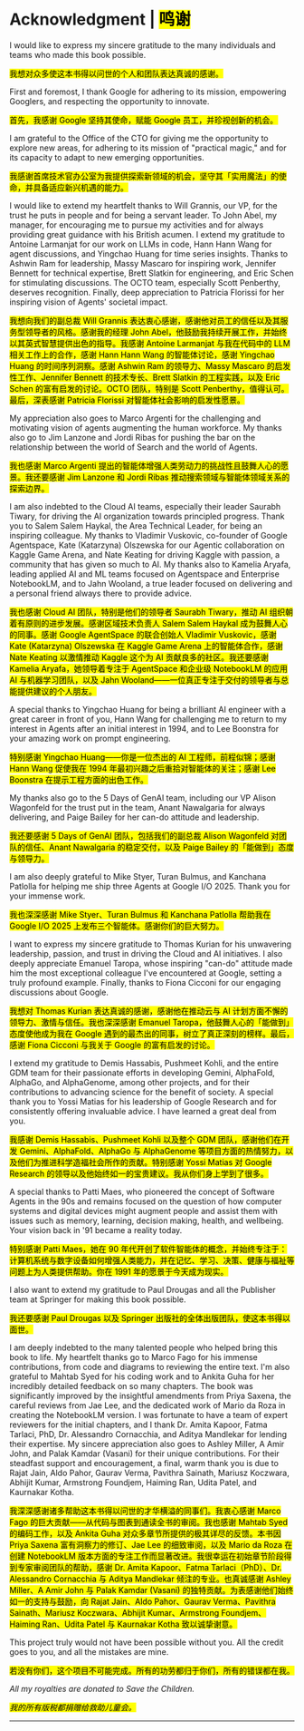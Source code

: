 # Acknowledgment | <mark>鸣谢</mark>

I would like to express my sincere gratitude to the many individuals and teams who made this book possible.

<mark>我想对众多使这本书得以问世的个人和团队表达真诚的感谢。</mark>

First and foremost, I thank Google for adhering to its mission, empowering Googlers, and respecting the opportunity to innovate.

<mark>首先，我感谢 Google 坚持其使命，赋能 Google 员工，并珍视创新的机会。</mark>

I am grateful to the Office of the CTO for giving me the opportunity to explore new areas, for adhering to its mission of "practical magic," and for its capacity to adapt to new emerging opportunities.

<mark>我感谢首席技术官办公室为我提供探索新领域的机会，坚守其「实用魔法」的使命，并具备适应新兴机遇的能力。</mark>

I would like to extend my heartfelt thanks to Will Grannis, our VP, for the trust he puts in people and for being a servant leader. To John Abel, my manager, for encouraging me to pursue my activities and for always providing great guidance with his British acumen. I extend my gratitude to Antoine Larmanjat for our work on LLMs in code, Hann Hann Wang for agent discussions, and Yingchao Huang for time series insights. Thanks to Ashwin Ram for leadership, Massy Mascaro for inspiring work, Jennifer Bennett for technical expertise, Brett Slatkin for engineering, and Eric Schen for stimulating discussions. The OCTO team, especially Scott Penberthy, deserves recognition. Finally, deep appreciation to Patricia Florissi for her inspiring vision of Agents' societal impact.

<mark>我想向我们的副总裁 Will Grannis 表达衷心感谢，感谢他对员工的信任以及其服务型领导者的风格。感谢我的经理 John Abel，他鼓励我持续开展工作，并始终以其英式智慧提供出色的指导。我感谢 Antoine Larmanjat 与我在代码中的 LLM 相关工作上的合作，感谢 Hann Hann Wang 的智能体讨论，感谢 Yingchao Huang 的时间序列洞察。感谢 Ashwin Ram 的领导力、Massy Mascaro 的启发性工作、Jennifer Bennett 的技术专长、Brett Slatkin 的工程实践，以及 Eric Schen 的富有启发的讨论。OCTO 团队，特别是 Scott Penberthy，值得认可。最后，深表感谢 Patricia Florissi 对智能体社会影响的启发性愿景。</mark>

My appreciation also goes to Marco Argenti for the challenging and motivating vision of agents augmenting the human workforce. My thanks also go to Jim Lanzone and Jordi Ribas for pushing the bar on the relationship between the world of Search and the world of Agents.

<mark>我也感谢 Marco Argenti 提出的智能体增强人类劳动力的挑战性且鼓舞人心的愿景。我还要感谢 Jim Lanzone 和 Jordi Ribas 推动搜索领域与智能体领域关系的探索边界。</mark>

I am also indebted to the Cloud AI teams, especially their leader Saurabh Tiwary, for driving the AI organization towards principled progress. Thank you to Salem Salem Haykal, the Area Technical Leader, for being an inspiring colleague. My thanks to Vladimir Vuskovic, co-founder of Google Agentspace, Kate (Katarzyna) Olszewska for our Agentic collaboration on Kaggle Game Arena, and Nate Keating for driving Kaggle with passion, a community that has given so much to AI. My thanks also to Kamelia Aryafa, leading applied AI and ML teams focused on Agentspace and Enterprise NotebookLM, and to Jahn Wooland, a true leader focused on delivering and a personal friend always there to provide advice.

<mark>我也感谢 Cloud AI 团队，特别是他们的领导者 Saurabh Tiwary，推动 AI 组织朝着有原则的进步发展。感谢区域技术负责人 Salem Salem Haykal 成为鼓舞人心的同事。感谢 Google AgentSpace 的联合创始人 Vladimir Vuskovic，感谢 Kate (Katarzyna) Olszewska 在 Kaggle Game Arena 上的智能体合作，感谢 Nate Keating 以激情推动 Kaggle 这个为 AI 贡献良多的社区。我还要感谢 Kamelia Aryafa，她领导着专注于 AgentSpace 和企业级 NotebookLM 的应用 AI 与机器学习团队，以及 Jahn Wooland——一位真正专注于交付的领导者与总能提供建议的个人朋友。</mark>

A special thanks to Yingchao Huang for being a brilliant AI engineer with a great career in front of you, Hann Wang for challenging me to return to my interest in Agents after an initial interest in 1994, and to Lee Boonstra for your amazing work on prompt engineering.

<mark>特别感谢 Yingchao Huang——你是一位杰出的 AI 工程师，前程似锦；感谢 Hann Wang 促使我在 1994 年最初兴趣之后重拾对智能体的关注；感谢 Lee Boonstra 在提示工程方面的出色工作。</mark>

My thanks also go to the 5 Days of GenAI team, including our VP Alison Wagonfeld for the trust put in the team, Anant Nawalgaria for always delivering, and Paige Bailey for her can-do attitude and leadership.

<mark>我还要感谢 5 Days of GenAI 团队，包括我们的副总裁 Alison Wagonfeld 对团队的信任、Anant Nawalgaria 的稳定交付，以及 Paige Bailey 的「能做到」态度与领导力。</mark>

I am also deeply grateful to Mike Styer, Turan Bulmus, and Kanchana Patlolla for helping me ship three Agents at Google I/O 2025. Thank you for your immense work.

<mark>我也深深感谢 Mike Styer、Turan Bulmus 和 Kanchana Patlolla 帮助我在 Google I/O 2025 上发布三个智能体。感谢你们的巨大努力。</mark>

I want to express my sincere gratitude to Thomas Kurian for his unwavering leadership, passion, and trust in driving the Cloud and AI initiatives. I also deeply appreciate Emanuel Taropa, whose inspiring "can-do" attitude made him the most exceptional colleague I've encountered at Google, setting a truly profound example. Finally, thanks to Fiona Cicconi for our engaging discussions about Google.

<mark>我想对 Thomas Kurian 表达真诚的感谢，感谢他在推动云与 AI 计划方面不懈的领导力、激情与信任。我也深深感谢 Emanuel Taropa，他鼓舞人心的「能做到」态度使他成为我在 Google 遇到的最杰出的同事，树立了真正深刻的榜样。最后，感谢 Fiona Cicconi 与我关于 Google 的富有启发的讨论。</mark>

I extend my gratitude to Demis Hassabis, Pushmeet Kohli, and the entire GDM team for their passionate efforts in developing Gemini, AlphaFold, AlphaGo, and AlphaGenome, among other projects, and for their contributions to advancing science for the benefit of society. A special thank you to Yossi Matias for his leadership of Google Research and for consistently offering invaluable advice. I have learned a great deal from you.

<mark>我感谢 Demis Hassabis、Pushmeet Kohli 以及整个 GDM 团队，感谢他们在开发 Gemini、AlphaFold、AlphaGo 与 AlphaGenome 等项目方面的热情努力，以及他们为推进科学造福社会所作的贡献。特别感谢 Yossi Matias 对 Google Research 的领导以及他始终如一的宝贵建议。我从你们身上学到了很多。</mark>

A special thanks to Patti Maes, who pioneered the concept of Software Agents in the 90s and remains focused on the question of how computer systems and digital devices might augment people and assist them with issues such as memory, learning, decision making, health, and wellbeing. Your vision back in '91 became a reality today.

<mark>特别感谢 Patti Maes，她在 90 年代开创了软件智能体的概念，并始终专注于：计算机系统与数字设备如何增强人类能力，并在记忆、学习、决策、健康与福祉等问题上为人类提供帮助。你在 1991 年的愿景于今天成为现实。</mark>

I also want to extend my gratitude to Paul Drougas and all the Publisher team at Springer for making this book possible.

<mark>我还要感谢 Paul Drougas 以及 Springer 出版社的全体出版团队，使这本书得以面世。</mark>

I am deeply indebted to the many talented people who helped bring this book to life. My heartfelt thanks go to Marco Fago for his immense contributions, from code and diagrams to reviewing the entire text. I'm also grateful to Mahtab Syed for his coding work and to Ankita Guha for her incredibly detailed feedback on so many chapters. The book was significantly improved by the insightful amendments from Priya Saxena, the careful reviews from Jae Lee, and the dedicated work of Mario da Roza in creating the NotebookLM version. I was fortunate to have a team of expert reviewers for the initial chapters, and I thank Dr. Amita Kapoor, Fatma Tarlaci, PhD, Dr. Alessandro Cornacchia, and Aditya Mandlekar for lending their expertise. My sincere appreciation also goes to Ashley Miller, A Amir John, and Palak Kamdar (Vasani) for their unique contributions. For their steadfast support and encouragement, a final, warm thank you is due to Rajat Jain, Aldo Pahor, Gaurav Verma, Pavithra Sainath, Mariusz Koczwara, Abhijit Kumar, Armstrong Foundjem, Haiming Ran, Udita Patel, and Kaurnakar Kotha.

<mark>我深深感谢诸多帮助这本书得以问世的才华横溢的同事们。我衷心感谢 Marco Fago 的巨大贡献——从代码与图表到通读全书的审阅。我也感谢 Mahtab Syed 的编码工作，以及 Ankita Guha 对众多章节所提供的极其详尽的反馈。本书因 Priya Saxena 富有洞察力的修订、Jae Lee 的细致审阅，以及 Mario da Roza 在创建 NotebookLM 版本方面的专注工作而显著改进。我很幸运在初始章节阶段得到专家审阅团队的帮助，感谢 Dr. Amita Kapoor、Fatma Tarlaci（PhD）、Dr. Alessandro Cornacchia 与 Aditya Mandlekar 倾注的专业。也真诚感谢 Ashley Miller、A Amir John 与 Palak Kamdar (Vasani) 的独特贡献。为表感谢他们始终如一的支持与鼓励，向 Rajat Jain、Aldo Pahor、Gaurav Verma、Pavithra Sainath、Mariusz Koczwara、Abhijit Kumar、Armstrong Foundjem、Haiming Ran、Udita Patel 与 Kaurnakar Kotha 致以诚挚谢意。</mark>

This project truly would not have been possible without you. All the credit goes to you, and all the mistakes are mine.

<mark>若没有你们，这个项目不可能完成。所有的功劳都归于你们，所有的错误都在我。</mark>

*All my royalties are donated to Save the Children.*

*<mark>我的所有版税都捐赠给救助儿童会。</mark>*

---
